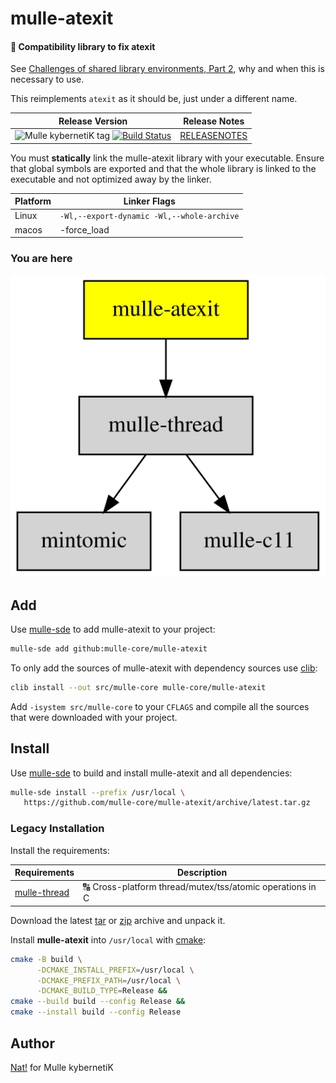 # mulle-atexit

#### 👼 Compatibility library to fix atexit

See [Challenges of shared library environments, Part 2](//www.mulle-kybernetik.com/weblog/2019/atexit_is_broken.html), why and when this is necessary to use.

This reimplements `atexit` as it should be, just under a different name.



| Release Version                                       | Release Notes
|-------------------------------------------------------|--------------
| ![Mulle kybernetiK tag](https://img.shields.io/github/tag/mulle-core/mulle-atexit.svg?branch=release) [![Build Status](https://github.com/mulle-core/mulle-atexit/workflows/CI/badge.svg?branch=release)](//github.com/mulle-core/mulle-atexit/actions) | [RELEASENOTES](RELEASENOTES.md) |



You must **statically** link the mulle-atexit library with your executable.
Ensure that global symbols are exported and that the whole library is linked
to the executable and not optimized away by the linker.

Platform | Linker Flags
---------|--------------------------------------------------
Linux    | `-Wl,--export-dynamic -Wl,--whole-archive`
macos    | -force_load <library>




### You are here

![Overview](overview.dot.svg)





## Add

Use [mulle-sde](//github.com/mulle-sde) to add mulle-atexit to your project:

``` sh
mulle-sde add github:mulle-core/mulle-atexit
```

To only add the sources of mulle-atexit with dependency
sources use [clib](https://github.com/clibs/clib):


``` sh
clib install --out src/mulle-core mulle-core/mulle-atexit
```

Add `-isystem src/mulle-core` to your `CFLAGS` and compile all the sources that were downloaded with your project.


## Install

Use [mulle-sde](//github.com/mulle-sde) to build and install mulle-atexit and all dependencies:

``` sh
mulle-sde install --prefix /usr/local \
   https://github.com/mulle-core/mulle-atexit/archive/latest.tar.gz
```

### Legacy Installation

Install the requirements:

| Requirements                                 | Description
|----------------------------------------------|-----------------------
| [mulle-thread](https://github.com/mulle-concurrent/mulle-thread)             | 🔠 Cross-platform thread/mutex/tss/atomic operations in C

Download the latest [tar](https://github.com/mulle-core/mulle-atexit/archive/refs/tags/latest.tar.gz) or [zip](https://github.com/mulle-core/mulle-atexit/archive/refs/tags/latest.zip) archive and unpack it.

Install **mulle-atexit** into `/usr/local` with [cmake](https://cmake.org):

``` sh
cmake -B build \
      -DCMAKE_INSTALL_PREFIX=/usr/local \
      -DCMAKE_PREFIX_PATH=/usr/local \
      -DCMAKE_BUILD_TYPE=Release &&
cmake --build build --config Release &&
cmake --install build --config Release
```


## Author

[Nat!](https://mulle-kybernetik.com/weblog) for Mulle kybernetiK  




